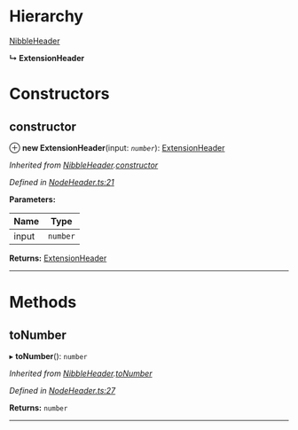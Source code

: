 

# Hierarchy

 [NibbleHeader](_nodeheader_.nibbleheader.md)

**↳ ExtensionHeader**

# Constructors

<a id="constructor"></a>

##  constructor

⊕ **new ExtensionHeader**(input: *`number`*): [ExtensionHeader](_nodeheader_.extensionheader.md)

*Inherited from [NibbleHeader](_nodeheader_.nibbleheader.md).[constructor](_nodeheader_.nibbleheader.md#constructor)*

*Defined in [NodeHeader.ts:21](https://github.com/polkadot-js/common/blob/016a7b8/packages/trie-codec/src/NodeHeader.ts#L21)*

**Parameters:**

| Name | Type |
| ------ | ------ |
| input | `number` |

**Returns:** [ExtensionHeader](_nodeheader_.extensionheader.md)

___

# Methods

<a id="tonumber"></a>

##  toNumber

▸ **toNumber**(): `number`

*Inherited from [NibbleHeader](_nodeheader_.nibbleheader.md).[toNumber](_nodeheader_.nibbleheader.md#tonumber)*

*Defined in [NodeHeader.ts:27](https://github.com/polkadot-js/common/blob/016a7b8/packages/trie-codec/src/NodeHeader.ts#L27)*

**Returns:** `number`

___

